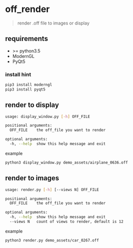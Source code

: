 # off_render  
> render .off file to images or display  

## requirements  
* \>= python3.5
* ModernGL
* PyQt5

### install hint
```bash  
pip3 install moderngl
pip3 install pyqt5  
```  
 
## render to display
```bash  
usage: display_window.py [-h] OFF_FILE

positional arguments:
  OFF_FILE    the off_file you want to render

optional arguments:
  -h, --help  show this help message and exit

```
example
```bash  
python3 display_window.py demo_assets/airplane_0636.off 
```

## render to images
```bash  
usage: render.py [-h] [--views N] OFF_FILE

positional arguments:
  OFF_FILE    the off_file you want to render

optional arguments:
  -h, --help  show this help message and exit
  --views N   count of views to render, default is 12

```
example
```bash  
python3 render.py demo_assets/car_0267.off 
```